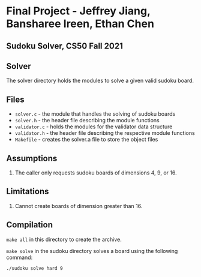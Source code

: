 # Final Project - Jeffrey Jiang, Bansharee Ireen, Ethan Chen
## Sudoku Solver, CS50 Fall 2021

## Solver

The solver directory holds the modules to solve a given valid sudoku board. 

## Files

* `solver.c` - the module that handles the solving of sudoku boards
* `solver.h` - the header file describing the module functions
* `validator.c` - holds the modules for the validator data structure
* `validator.h` - the header file describing the respective module functions
* `Makefile` - creates the solver.a file to store the object files

## Assumptions

1. The caller only requests sudoku boards of dimensions 4, 9, or 16.

## Limitations

1. Cannot create boards of dimension greater than 16.

## Compilation

`make all` in this directory to create the archive.

`make solve` in the sudoku directory solves a board using the following command:

`./sudoku solve hard 9`
